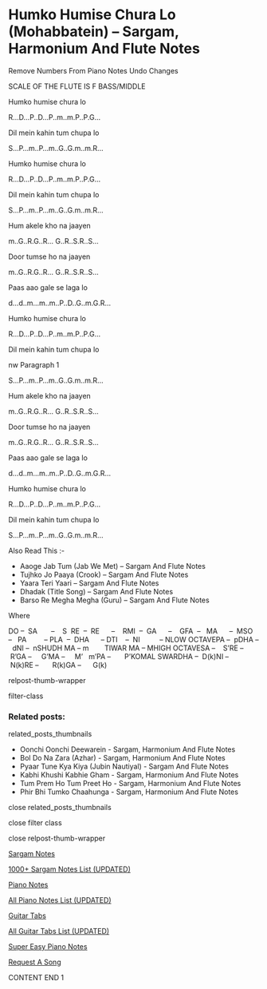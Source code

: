
# Humko Humise Chura Lo (Mohabbatein) – Sargam, Harmonium And Flute Notes

Remove Numbers From Piano Notes
Undo Changes

SCALE OF THE FLUTE IS F BASS/MIDDLE

Humko humise chura lo

R…D…P..D…P..m..m.P..P.G…

Dil mein kahin tum chupa lo

S…P…m..P…m..G..G.m..m.R…

Humko humise chura lo

R…D…P..D…P..m..m.P..P.G…

Dil mein kahin tum chupa lo

S…P…m..P…m..G..G.m..m.R…

Hum akele kho na jaayen

m..G..R.G..R… G..R..S.R..S…

Door tumse ho na jaayen

m..G..R.G..R… G..R..S.R..S…

Paas aao gale se laga lo

d…d..m…m..m..P..D..G..m.G.R…

Humko humise chura lo

R…D…P..D…P..m..m.P..P.G…

Dil mein kahin tum chupa lo

nw Paragraph 1

S…P…m..P…m..G..G.m..m.R…

Hum akele kho na jaayen

m..G..R.G..R… G..R..S.R..S…

Door tumse ho na jaayen

m..G..R.G..R… G..R..S.R..S…

Paas aao gale se laga lo

d…d..m…m..m..P..D..G..m.G.R…

Humko humise chura lo

R…D…P..D…P..m..m.P..P.G…

Dil mein kahin tum chupa lo

S…P…m..P…m..G..G.m..m.R…

Also Read This :-

* Aaoge Jab Tum (Jab We Met) – Sargam And Flute Notes
* Tujhko Jo Paaya (Crook) – Sargam And Flute Notes
* Yaara Teri Yaari – Sargam And Flute Notes
* Dhadak (Title Song) – Sargam And Flute Notes
* Barso Re Megha Megha (Guru) – Sargam And Flute Notes

Where

DO –  SA       –    S  RE  –  RE      –    RMI  –  GA      –    GFA  –   MA      –  MSO  –   PA         – PLA  –  DHA      – DTI    –  NI          – NLOW OCTAVEPA –  pDHA –  dNI –  nSHUDH MA – m        TIWAR MA – MHIGH OCTAVESA –    S’RE –     R’GA –     G’MA –     M’   m’PA –       P’KOMAL SWARDHA –  D(k)NI –       N(k)RE –       R(k)GA –      G(k)

relpost-thumb-wrapper

filter-class

### Related posts:

related_posts_thumbnails

* Oonchi Oonchi Deewarein - Sargam, Harmonium And Flute Notes
* Bol Do Na Zara (Azhar) - Sargam, Harmonium And Flute Notes
* Pyaar Tune Kya Kiya (Jubin Nautiyal) - Sargam And Flute Notes
* Kabhi Khushi Kabhie Gham - Sargam, Harmonium And Flute Notes
* Tum Prem Ho Tum Preet Ho - Sargam, Harmonium And Flute Notes
* Phir Bhi Tumko Chaahunga - Sargam, Harmonium And Flute Notes

close related_posts_thumbnails

close filter class

close relpost-thumb-wrapper

[Sargam Notes](https://www.notationsworld.com/sargam-notes.html)

[1000+ Sargam Notes List (UPDATED)](https://www.notationsworld.com/all-songs-list-sargam-notes.html)

[Piano Notes](https://www.notationsworld.com/piano-notes.html)

[All Piano Notes List (UPDATED)](https://www.notationsworld.com/all-songs-list-piano-notes.html)

[Guitar Tabs](https://www.notationsworld.com/guitar-tabs.html)

[All Guitar Tabs List (UPDATED)](https://www.notationsworld.com/all-songs-list-guitar-tabs.html)

[Super Easy Piano Notes](https://studywall.in/)

[Request A Song](https://www.notationsworld.com/request-a-song.html)

CONTENT END 1

